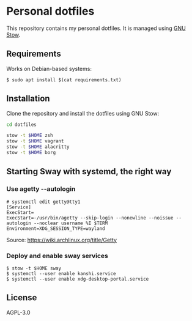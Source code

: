 # Personal dotfiles

This repository contains my personal dotfiles. It is managed using
[GNU Stow](https://www.gnu.org/software/stow/).

## Requirements

Works on Debian-based systems:

```console
$ sudo apt install $(cat requirements.txt)
```

## Installation

Clone the repository and install the dotfiles using GNU Stow:

```bash
cd dotfiles

stow -t $HOME zsh
stow -t $HOME vagrant
stow -t $HOME alacritty
stow -t $HOME borg
```

## Starting Sway with systemd, the right way

### Use agetty --autologin

```console
# systemctl edit getty@tty1
[Service]
ExecStart=
ExecStart=-/usr/bin/agetty --skip-login --nonewline --noissue --autologin --noclear username %I $TERM
Environment=XDG_SESSION_TYPE=wayland
```

Source: https://wiki.archlinux.org/title/Getty

### Deploy and enable sway services

```console
$ stow -t $HOME sway
$ systemctl --user enable kanshi.service
$ systemctl --user enable xdg-desktop-portal.service
```

## License

AGPL-3.0
